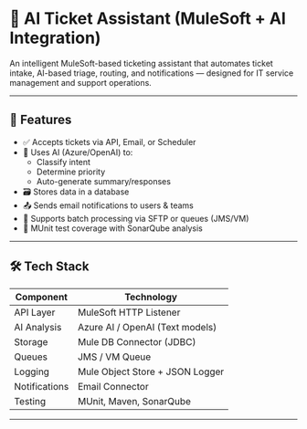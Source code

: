 # 🎫 AI Ticket Assistant (MuleSoft + AI Integration)

An intelligent MuleSoft-based ticketing assistant that automates ticket intake, AI-based triage, routing, and notifications — designed for IT service management and support operations.

---

## 🚀 Features

- ✅ Accepts tickets via API, Email, or Scheduler
- 🧠 Uses AI (Azure/OpenAI) to:
  - Classify intent
  - Determine priority
  - Auto-generate summary/responses
- 🗃️ Stores data in a database
- 📤 Sends email notifications to users & teams
- 📁 Supports batch processing via SFTP or queues (JMS/VM)
- 🧪 MUnit test coverage with SonarQube analysis

---

## 🛠️ Tech Stack

| Component     | Technology                     |
|---------------|---------------------------------|
| API Layer     | MuleSoft HTTP Listener          |
| AI Analysis   | Azure AI / OpenAI (Text models) |
| Storage       | Mule DB Connector (JDBC)        |
| Queues        | JMS / VM Queue                  |
| Logging       | Mule Object Store + JSON Logger |
| Notifications | Email Connector                 |
| Testing       | MUnit, Maven, SonarQube         |

---

